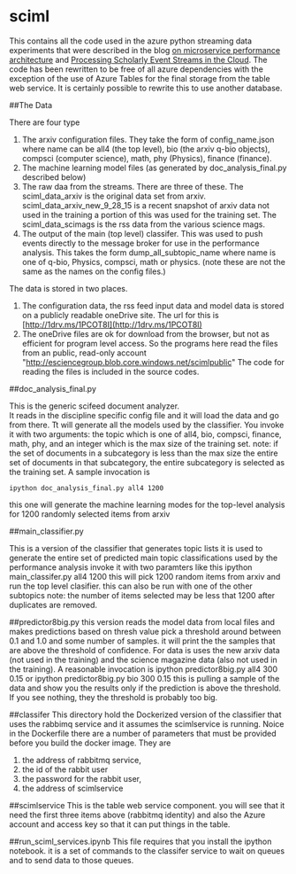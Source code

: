 # sciml
This contains all the code used in the azure python streaming data experiments that were described in the blog [on microservice performance architecture](http://esciencegroup.com/2015/10/08/performance-analysis-of-a-cloud-microservice-based-ml-classifier/) and [Processing Scholarly Event Streams in the Cloud](http://esciencegroup.com/2015/09/08/processing-scholarly-event-streams-in-the-cloud/).   The code has been rewritten to be free of all azure dependencies with the exception of the use of Azure Tables for the final storage from the table web service.   It is certainly possible to rewrite this to use another database.

##The Data

There are four type
1. The arxiv configuration files.  They take the form of config\_name.json where name can be all4 (the top level), bio (the arxiv q-bio objects), compsci (computer science), math, phy (Physics), finance (finance).   
2. The machine learning model files (as generated by doc\_analysis\_final.py described below)
3. The raw daa from the streams.  There are three of these.   The sciml\_data\_arxiv is the original data set from arxiv.  sciml\_data\_arxiv\_new\_9\_28\_15 is a recent snapshot of arxiv data not used in the training
a portion of this was used for the training set.  The sciml\_data\_scimags is the rss data from the various science mags. 
4. The output of the main (top level) classifer.  This was used to push events directly to the message broker for use in the performance analysis.  This takes the form dump\_all\_subtopic\_name where name is one of q-bio, Physics, compsci, math or physics. (note these are not the same as the names on the config files.)
 
The data is stored in two places.   
1. The configuration data, the rss feed input data and model data is stored on a publicly readable oneDrive site.  The url for this is  [http://1drv.ms/1PCOT8I](http://1drv.ms/1PCOT8I) 
2. The oneDrive files are ok for download from the browser, but not as efficient for program level access.  So the programs here read the files from an public, read-only account "http://esciencegroup.blob.core.windows.net/scimlpublic" 
The code for reading the files is included in the source codes.  

##doc\_analysis\_final.py

This is the generic scifeed document analyzer.  
It reads in the discipline specific config file and it will load the data and go from there.
Tt will generate all the models used by the classifier.
You invoke it with two arguments:  the topic which is one of
all4, bio, compsci, finance, math, phy, and
an integer which is the max size of the training set. note:
if the set of documents in a subcategory is less than the max size the entire set
of documents in that subcategory, the entire subcategory is selected as the training set. 
A sample invocation is 
 
	ipython doc_analysis_final.py all4 1200 

this one will generate the machine learning modes for the top-level analysis for 1200 randomly selected items from arxiv

##main\_classifier.py

This is a version of the classifier that generates topic lists
it is used to generate the entire set of predicted main topic
classifications used by the performance analysis
invoke it with two paramters like this
	ipython main_classifer.py all4  1200
this will pick 1200 random items from arxiv and run the top level
clasifier.   this can also be run with one of the other subtopics 
note: the number of items selected may be less that 1200 after duplicates
are removed. 

##predictor8big.py
this version reads the model data from local files 
and makes predictions based on thresh value
pick a threshold around between 0.1 and 1.0
and some number of samples.   it will print the 
the samples that are above the threshold of confidence.
For data is uses the new arxiv data (not used in the training) and the science magazine data (also not used in the training).
A reasonable invocation is 
	ipython predictor8big.py all4 300 0.15
or
	ipython predictor8big.py bio 300 0.15
this is pulling a sample of the data and show you the results only if the prediction is above the threshold.   If you see nothing, they
the threshold  is probably too big.

##classifer
This directory hold the Dockerized version of the classifier that uses the rabbimq service and it assumes the scimlservice is running.
Noice in the Dockerfile there are a number of parameters that must be provided before you build the docker image.  They are
1. the address of rabbitmq service, 
2. the id of the rabbit user
3. the password for the rabbit user,
4. the address of scimlservice

##scimlservice
This is the table web service component.    you will see that it need the first three items above (rabbitmq identity) and also the 
Azure account and access key so that it can put things in the table.  

##run\_sciml\_services.ipynb
This file requires that you install the ipython notebook.  it is a set of commands to the classifer service to wait on queues and to send data to those queues. 
